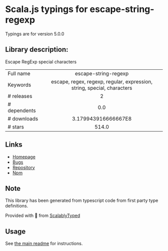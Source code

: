 
# Scala.js typings for escape-string-regexp

Typings are for version 5.0.0

## Library description:
Escape RegExp special characters

|                    |                 |
| ------------------ | :-------------: |
| Full name          | escape-string-regexp |
| Keywords           | escape, regex, regexp, regular, expression, string, special, characters |
| # releases         | 2 |
| # dependents       | 0.0 |
| # downloads        | 3.179943916666667E8 |
| # stars            | 514.0 |

## Links
- [Homepage](https://github.com/sindresorhus/escape-string-regexp#readme)
- [Bugs](https://github.com/sindresorhus/escape-string-regexp/issues)
- [Repository](https://github.com/sindresorhus/escape-string-regexp)
- [Npm](https://www.npmjs.com/package/escape-string-regexp)
    


## Note
This library has been generated from typescript code from first party type definitions.

Provided with :purple_heart: from [ScalablyTyped](https://github.com/oyvindberg/ScalablyTyped)

## Usage
See [the main readme](../../readme.md) for instructions.



